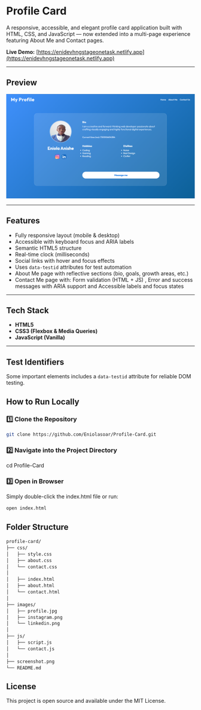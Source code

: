 # Profile Card

A responsive, accessible, and elegant profile card application built with HTML, CSS, and JavaScript — now extended into a multi-page experience featuring About Me and Contact pages.

**Live Demo:** [https://enidevhngstageonetask.netlify.app](https://enidevhngstageonetask.netlify.app)

---

## Preview

![Profile Card Screenshot](screenshot.png)

---

## Features

- Fully responsive layout (mobile & desktop)
- Accessible with keyboard focus and ARIA labels
- Semantic HTML5 structure
- Real-time clock (milliseconds)
- Social links with hover and focus effects
- Uses `data-testid` attributes for test automation
- About Me page with reflective sections (bio, goals, growth areas, etc.)
- Contact Me page with: Form validation (HTML + JS) , Error and success messages with ARIA support and Accessible labels and focus states

---

## Tech Stack

- **HTML5**
- **CSS3 (Flexbox & Media Queries)**
- **JavaScript (Vanilla)**

---

## Test Identifiers

Some important elements includes a `data-testid` attribute for reliable DOM testing.



## How to Run Locally

### 1️⃣ Clone the Repository
```bash
git clone https://github.com/Eniolasoar/Profile-Card.git
```

### 2️⃣ Navigate into the Project Directory
cd Profile-Card

### 3️⃣ Open in Browser

Simply double-click the index.html file
or run:
```bash
open index.html
```

## Folder Structure
```bash
profile-card/
├── css/
│   ├── style.css
│   ├── about.css
│   └── contact.css
│
│   ├── index.html
│   ├── about.html
│   └── contact.html
│
├── images/
│   ├── profile.jpg
│   ├── instagram.png
│   └── linkedin.png
│
├── js/
│   ├── script.js
│   └── contact.js
│
├── screenshot.png
└── README.md

```


## License

This project is open source and available under the MIT License.